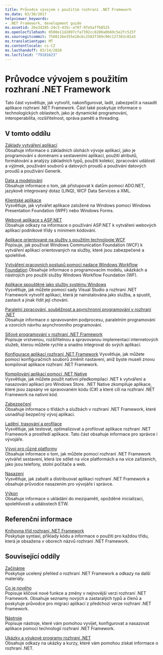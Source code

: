 ```yaml
---
title: Průvodce vývojem s použitím rozhraní .NET Framework
ms.date: 03/30/2017
helpviewer_keywords:
- .NET Framework, development guide
ms.assetid: 26e3d285-24c3-435c-a797-9fe5affb8525
ms.openlocfilehash: 0500e11d2897cfa7392cc8280a0b69c5e2fc515f
ms.sourcegitcommit: 7588136e355e10cbc2582f389c90c127363c02a5
ms.translationtype: MT
ms.contentlocale: cs-CZ
ms.lasthandoff: 03/14/2020
ms.locfileid: "79181623"
---
```

# <a name="net-framework-development-guide"></a>Průvodce vývojem s použitím rozhraní .NET Framework
Tato část vysvětluje, jak vytvořit, nakonfigurovat, ladit, zabezpečit a nasadit aplikace rozhraní .NET Framework. Část také poskytuje informace o technologických oblastech, jako je dynamické programování, interoperabilita, rozšiřitelnost, správa paměti a threading.  
  
## <a name="in-this-section"></a>V tomto oddílu  
 [Základy vytváření aplikací](../standard/application-essentials.md)  
 Obsahuje informace o základních úlohách vývoje aplikací, jako je programování s doménami a sestaveními aplikací, použití atributů, formátování a analýzy základních typů, použití kolekcí, zpracování událostí a výjimek, používání souborů a datových proudů a používání datových proudů a používání Generik.  
  
 [Data a modelování](./data/index.md)  
 Obsahuje informace o tom, jak přistupovat k datům pomocí ADO.NET, jazykově integrovaný dotaz (LINQ), WCF Data Services a XML.  
  
 [Klientské aplikace](develop-client-apps.md)  
 Vysvětluje, jak vytvářet aplikace založené na Windows pomocí Windows Presentation Foundation (WPF) nebo Windows Forms.  
  
 [Webové aplikace s ASP.NET](develop-web-apps-with-aspnet.md)  
 Obsahuje odkazy na informace o používání ASP.NET k vytváření webových aplikací podnikové třídy s minimem kódování.  
  
 [Aplikace orientované na služby s použitím technologie WCF](./wcf/index.md)  
 Popisuje, jak používat Windows Communication Foundation (WCF) k vytváření aplikací orientovaných na služby, které jsou zabezpečené a spolehlivé.  
  
 [Vytváření pracovních postupů pomocí nadace Windows Workflow Foundation](windows-workflow-foundation/index.md) Obsahuje informace o programovacím modelu, ukázkách a nástrojích pro použití služby Windows Workflow Foundation (WF).  

 [Aplikace spouštěné jako služby systému Windows](./windows-services/index.md)  
 Vysvětluje, jak můžete pomocí sady Visual Studio a rozhraní .NET Framework vytvořit aplikaci, která je nainstalována jako služba, a spustit, zastavit a jinak řídit její chování.  
  
 [Paralelní zpracování, souběžnost a asynchronní programování v rozhraní .NET](../standard/parallel-processing-and-concurrency.md)  
 Obsahuje informace o spravovaném podprocesu, paralelním programování a vzorcích návrhu asynchronního programování.  
  
 [Síťové programování v rozhraní .NET Framework](./network-programming/index.md)  
 Popisuje vrstvenou, rozšiřitelnou a spravovanou implementaci internetových služeb, kterou můžete rychle a snadno integrovat do svých aplikací.  
  
 [Konfigurace aplikací rozhraní .NET Framework](configure-apps/index.md) Vysvětluje, jak můžete pomocí konfiguračních souborů změnit nastavení, aniž byste museli znovu kompilovat aplikace rozhraní .NET Framework.  
  
 [Kompilování aplikací pomocí .NET Native](./net-native/index.md)  
 Vysvětluje, jak můžete použít nativní předkompilaci .NET k vytváření a nasazování aplikací pro Windows Store. .NET Native zkompiluje aplikace, které jsou zapsány ve spravovaném kódu (C#) a které cílí na rozhraní .NET Framework na nativní kód.  
  
 [Zabezpečení](../standard/security/index.md)  
 Obsahuje informace o třídách a službách v rozhraní .NET Framework, které usnadňují bezpečný vývoj aplikací.  
  
 [Ladění, trasování a profilace](./debug-trace-profile/index.md)  
 Vysvětluje, jak testovat, optimalizovat a profilovat aplikace rozhraní .NET Framework a prostředí aplikace. Tato část obsahuje informace pro správce i vývojáře.  
  
 [Vývoj pro různé platformy](../standard/cross-platform/index.md)  
 Obsahuje informace o tom, jak můžete pomocí rozhraní .NET Framework vytvářet sestavení, která lze sdílet na více platformách a na více zařízeních, jako jsou telefony, stolní počítače a web.  
  
 [Nasazení](./deployment/index.md)  
 Vysvětluje, jak zabalit a distribuovat aplikaci rozhraní .NET Framework a obsahuje průvodce nasazením pro vývojáře i správce.  
  
 [Výkon](./performance/index.md)  
 Obsahuje informace o ukládání do mezipaměti, opožděné inicializaci, spolehlivosti a událostech ETW.  

## <a name="reference"></a>Referenční informace  
 [Knihovna tříd rozhraní .NET Framework](/dotnet/api/?view=netframework-4.7)  
 Poskytuje syntaxi, příklady kódu a informace o použití pro každou třídu, která je obsažena v oborech názvů rozhraní .NET Framework.  
  
## <a name="related-sections"></a>Související oddíly  
 [Začínáme](./get-started/index.md)  
 Poskytuje ucelený přehled o rozhraní .NET Framework a odkazy na další materiály.  
  
 [Co je nového](./whats-new/index.md)  
 Popisuje klíčové nové funkce a změny v nejnovější verzi rozhraní .NET Framework. Obsahuje seznamy nových a zastaralých typů a členů a poskytuje průvodce pro migraci aplikací z předchozí verze rozhraní .NET Framework.  
  
 [Nástroje](./tools/index.md)  
 Popisuje nástroje, které vám pomohou vyvíjet, konfigurovat a nasazovat aplikace pomocí technologií rozhraní .NET Framework.  
  
 [Ukázky a výukové programy rozhraní .NET](../samples-and-tutorials/index.md)  
 Obsahuje odkazy na ukázky a kurzy, které vám pomohou získat informace o rozhraní .NET.
